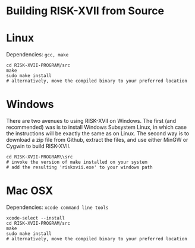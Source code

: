 # Building RISK-XVII from Source

# Linux

Dependencies: `gcc, make`

```shell
cd RISK-XVII-PROGRAM/src
make
sudo make install
# alternatively, move the compiled binary to your preferred location
```

# Windows

There are two avenues to using RISK-XVII on Windows. The first (and recommended) 
was is to install Windows Subsystem Linux, in which case the instructions will
be exactly the same as on Linux. The second way is to download a zip file from
Github, extract the files, and use either MinGW or Cygwin to build RISK-XVII.

```shell
cd RISK-XVII-PROGRAM\\src
# invoke the version of make installed on your system
# add the resulting 'riskxvii.exe' to your windows path
```

# Mac OSX

Dependencies: `xcode command line tools`

```shell
xcode-select --install
cd RISK-XVII-PROGRAM/src
make
sudo make install
# alternatively, move the compiled binary to your preferred location
```
